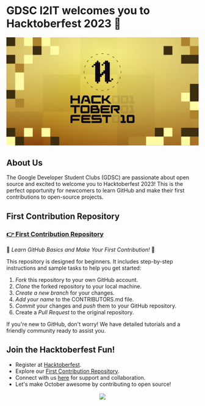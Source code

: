 <!-- Hacktoberfest 2023 - GDSC GitHub Landing Page -->

# GDSC I2IT welcomes you to Hacktoberfest 2023 🚀
![Hacktoberfest Logo](hack.jpg)


## About Us

The Google Developer Student Clubs (GDSC) are passionate about open source and excited to welcome you to Hacktoberfest 2023! This is the perfect opportunity for newcomers to learn GitHub and make their first contributions to open-source projects.

## First Contribution Repository

### [👉 First Contribution Repository](/First-Contribution)

🌟 *Learn GitHub Basics and Make Your First Contribution!* 🌟

This repository is designed for beginners. It includes step-by-step instructions and sample tasks to help you get started:

1. *Fork* this repository to your own GitHub account.
2. *Clone* the forked repository to your local machine.
3. *Create a new branch* for your changes.
4. *Add your name* to the CONTRIBUTORS.md file.
5. *Commit* your changes and *push* them to your GitHub repository.
6. Create a *Pull Request* to the original repository.

If you're new to GitHub, don't worry! We have detailed tutorials and a friendly community ready to assist you.

## Join the Hacktoberfest Fun!

- Register at [Hacktoberfest](https://hacktoberfest.digitalocean.com/).
- Explore our [First Contribution Repository](/First-Contribution).
- Connect with us [here](https://linktr.ee/gdsci2it) for support and collaboration.
- Let's make October awesome by contributing to open source!


<div style="text-align: center;"><img align="center" src="https://hacktoberfest.com/_next/static/media/logo-hacktoberfest--horizontal.ebc5fdc8.svg"/></div>


